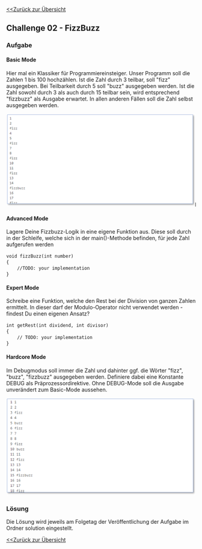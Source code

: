 [<<Zurück zur Übersicht](https://github.com/codewiththomas/c-challenges)

## Challenge 02 - FizzBuzz

### Aufgabe 

#### Basic Mode
Hier mal ein Klassiker für Programmiereinsteiger. Unser Programm soll die Zahlen 1 bis 100 hochzählen. Ist die Zahl durch 3 teilbar, soll "fizz" ausgegeben. 
Bei Teilbarkeit durch 5 soll "buzz" ausgegeben werden. Ist die Zahl sowohl durch 3 als auch durch 15 teilbar sein, wird entsprechend "fizzbuzz" als Ausgabe 
erwartet. In allen anderen Fällen soll die Zahl selbst ausgegeben werden.

![Erwartete Ausgabe Basic Mode](./images/output_basic.png)


#### Advanced Mode
Lagere Deine Fizzbuzz-Logik in eine eigene Funktion aus. Diese soll durch in der Schleife, welche sich in der main()-Methode befinden, für
jede Zahl aufgerufen werden

    void fizzBuzz(int number)
    {
        //TODO: your implementation
    }


#### Expert Mode 
Schreibe eine Funktion, welche den Rest bei der Division von ganzen Zahlen ermittelt. In dieser darf der Modulo-Operator nicht verwendet werden - 
findest Du einen eigenen Ansatz?

    int getRest(int dividend, int divisor)
    {
        // TODO: your implementation
    }


#### Hardcore Mode
Im Debugmodus soll immer die Zahl und dahinter ggf. die Wörter "fizz", "buzz", "fizzbuzz" ausgegeben werden. Definiere dabei eine Konstante 
DEBUG als Präprozessordirektive. Ohne DEBUG-Mode soll die Ausgabe unverändert zum Basic-Mode aussehen.

![Erwartete Ausgabe Hardcore Mode](./images/output_hardcore.png)


### Lösung

Die Lösung wird jeweils am Folgetag der Veröffentlichung der Aufgabe im Ordner solution eingestellt.

[<<Zurück zur Übersicht](https://github.com/codewiththomas/c-challenges)
